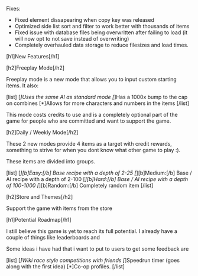 Fixes:

- Fixed element dissapearing when copy key was released
- Optimized side list sort and filter to work better with thousands of items
- Fixed issue with database files being overwritten after failing to load (it will now opt to not save instead of overwriting)
- Completely overhauled data storage to reduce filesizes and load times.


[h1]New Features[/h1]

[h2]Freeplay Mode[/h2]

Freeplay mode is a new mode that allows you to input custom starting items. It also:

[list]
    [*]Uses the same AI as standard mode
    [*]Has a 1000x bump to the cap on combines
    [*]Allows for more characters and numbers in the items
[/list]

This mode costs credits to use and is a completely optional part of the game for people who are committed and want to support the game.


[h2]Daily / Weekly Mode[/h2]

These 2 new modes provide 4 items as a target with credit rewards, something to strive for when you dont know what other game to play :).

These items are divided into groups.

[list]
    [*][b]Easy:[/b] Base recipe with a depth of 2-25
    [*][b]Medium:[/b] Base / AI recipe with a depth of 2-100
    [*][b]Hard:[/b] Base / AI recipe with a depth of 100-1000
    [*][b]Random:[/b] Completely random item
[/list]


[h2]Store and Themes[/h2]

Support the game with items from the store


[h1]Potential Roadmap[/h1]

I still believe this game is yet to reach its full potential. I already have a couple of things like leaderboards and 



Some ideas i have had that i want to put to users to get some feedback are

[list]
    [*]Wiki race style competitions with friends
    [*]Speedrun timer (goes along with the first idea)
    [*]Co-op profiles.
[/list]
